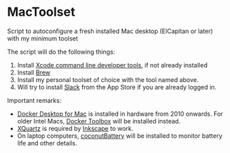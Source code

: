 # MacToolset
Script to autoconfigure a fresh installed Mac desktop (ElCapitan or later) with my minimum toolset

The script will do the following things:

1. Install [Xcode command line developer tools](https://developer.apple.com/download/more/?=command%20line%20tools), if not already installed
2. Install [Brew](https://brew.sh)
3. Install my personal toolset of choice with the tool named above.
4. Will try to install [Slack](https://slack.com) from the App Store if you are already logged in.

Important remarks:

- [Docker Desktop for Mac](https://hub.docker.com/editions/community/docker-ce-desktop-mac) is installed in hardware from 2010 onwards. For older Intel Macs, [Docker Toolbox](https://docs.docker.com/toolbox/toolbox_install_mac/) will be installed instead.
- [XQuartz](https://www.xquartz.org/) is required by [Inkscape](https://inkscape.org) to work.
- On laptop computers, [coconutBattery](https://www.coconut-flavour.com/coconutbattery/) will be installed to monitor battery life and other details.